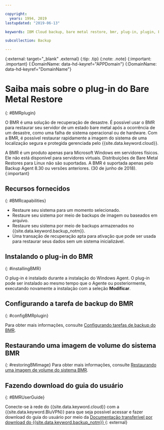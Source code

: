 ```yaml
---

copyright:
  years: 1994, 2019
lastupdated: "2019-06-13"

keywords: IBM Cloud backup, bare metal restore, bmr, plug-in, plugin, EVault, Carbonite, baremetal, point-in-time restore

subcollection: Backup

---
```

{:external: target="_blank" .external}
{:tip: .tip}
{:note: .note}
{:important: .important}
{:DomainName: data-hd-keyref="APPDomain"}
{:DomainName: data-hd-keyref="DomainName"}

# Saiba mais sobre o plug-in do Bare Metal Restore
{: #BMRplugin}

O BMR é uma solução de recuperação de desastre. É possível usar o BMR para restaurar seu servidor de um estado bare metal após a ocorrência de um desastre, como uma falha de sistema operacional ou de hardware. Com a BMR, é possível restaurar rapidamente a imagem do sistema de uma localização segura e
protegida gerenciada pelo {{site.data.keyword.cloud}}.

A BMR é um produto apenas para Microsoft Windows em servidores físicos. Ele
não está disponível para servidores virtuais. Distribuições de Bare Metal Restores para Linux não
são suportadas. A BMR é suportada apenas pelo Backup Agent 8.30 ou versões anteriores. (30 de junho de 2018).
{:important}

## Recursos fornecidos
{: #BMRcapabilities}

- Restaure seu sistema para um momento selecionado.
- Restaure seu sistema por meio de backups de imagem ou baseados em arquivo.
- Restaure seu sistema por meio de backups armazenados no {{site.data.keyword.backup_notm}}.
- Uma transação de recuperação apta para ativação que pode ser usada para restaurar seus dados sem um sistema inicializável.

## Instalando o plug-in do BMR
{: #installingBMR}

O plug-in é instalado durante a instalação do Windows Agent. O plug-in pode ser instalado ao mesmo tempo que o Agente ou posteriormente, executando novamente a instalação com a seleção **Modificar**.

## Configurando a tarefa de backup do BMR
{: #configBMRplugin}

Para obter mais informações, consulte [Configurando tarefas de backup do BMR](/docs/infrastructure/Backup?topic=Backup-configureBMR).

## Restaurando uma imagem de volume do sistema BMR
{: #restoringBMimage}
Para obter mais informações, consulte [Restaurando uma imagem de volume do sistema BMR](/docs/infrastructure/Backup?topic=Backup-restoreBMR).

## Fazendo download do guia do usuário
{: #BMRUserGuide}

Conecte-se à rede do {{site.data.keyword.cloud}} com a {{site.data.keyword.BluVPN}} para que seja possível acessar e fazer download do guia do usuário por meio da [Documentação transferível por download do {{site.data.keyword.backup_notm}} ](http://downloads.service.softlayer.com/evault/Documentation/){: external}
